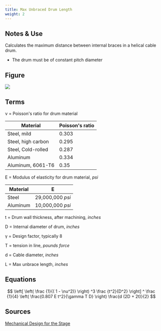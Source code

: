 ```yaml
---
title: Max Unbraced Drum Length
weight: 2
---
```


Notes & Use
---

Calculates the maximum distance between internal braces in a helical cable drum.

* The drum must be of constant pitch diameter

Figure
---

![](../image/drum_unbraced_length.jpg)

Terms
---

&nu; = Poisson's ratio for drum material

|Material|Poisson's ratio|
|--------|---------------| 
|Steel, mild|0.303|
|Steel, high carbon|0.295|
|Steel, Cold-rolled|0.287|
|Aluminum|0.334|
|Aluminum, 6061-T6|0.35|

E = Modulus of elasticity for drum material, *psi*

|Material|E|
|--------|---------------| 
|Steel|29,000,000 *psi*|
|Aluminum|10,000,000 *psi*|

t = Drum wall thickness, after machining, *inches*

D = Internal diameter of drum, *inches*

&gamma; = Design factor, typically 8

T = tension in line, *pounds force*

d = Cable diameter, *inches*

L = Max unbrace length, *inches*

Equations
---

$$  \left[
        \left( \frac {1}{( 1 - \nu^2)} \right) ^3
        \frac {t^2}{D^2}
    \right] ^ \frac {1}{4}
    \left(
        \frac{0.807 E t^2}{\gamma T D}
    \right)
    \frac{d (2D + 2t)}{2}
$$

Sources
---

[Mechanical Design for the Stage](http://www.amazon.com/Mechanical-Design-Stage-Alan-Hendrickson/dp/024080631X/ref=sr_1_1?ie=UTF8&qid=1388378342&sr=8-1&keywords=mechanical+design+for+the+stage)
